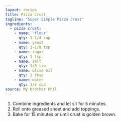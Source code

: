 ```yaml
---
layout: recipe
title: Pizza Crust
tagline: "Super Simple Pizza Crust"
ingredients:
  - pizza crust:
    - name: 'flour'
      qty: 1-1/4 cup
    - name: yeast
      qty: 1-1/8 tsp
    - name: sugar
      qty: 1 tsp
    - name: salt
      qty: 1/8 tsp
    - name: olive oil
      qty: 1 tbsp
    - name: water
      qty: 1/2 cup
source: My brother Phil
---
```


1. Combine ingredients and let sit for 5 minutes.
2. Roll onto greased sheet and add toppings.
3. Bake for 15 minutes or until crust is golden brown.